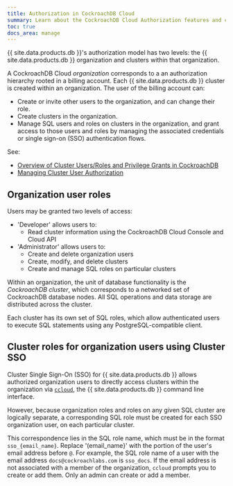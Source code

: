 ```yaml
---
title: Authorization in CockroachDB Cloud
summary: Learn about the CockroachDB Cloud Authorization features and concepts
toc: true
docs_area: manage
---
```


{{ site.data.products.db }}'s authorization model has two levels: the {{ site.data.products.db }} organization and clusters within that organization.

A CockroachDB Cloud *organization* corresponds to a an authorization hierarchy rooted in a billing account. Each {{ site.data.products.db }} cluster is created within an organization. The user of the billing account can:

- Create or invite other users to the organization, and can change their role.
- Create clusters in the organization.
- Manage SQL users and roles on clusters in the organization, and grant access to those users and roles by managing the associated credentials or single sign-on (SSO) authentication flows.

See:

- [Overview of Cluster Users/Roles and Privilege Grants in CockroachDB](../{{site.versions["stable"]}}/security-reference/authorization.html)
- [Managing Cluster User Authorization](../{{site.versions["dev"]}}/authorization.html)

## Organization user roles

<!-- all below to be changed with FGAC -->

Users may be granted two levels of access:

- 'Developer' allows users to:
  - Read cluster information using the CockroachDB Cloud Console and Cloud API
- 'Administrator' allows users to:
  - Create and delete organization users
  - Create, modify, and delete clusters
  - Create and manage SQL roles on particular clusters

Within an organization, the unit of database functionality is the *CockroachDB cluster*, which corresponds to a networked set of CockroachDB database nodes. All SQL operations and data storage are distributed across the cluster.

Each cluster has its own set of SQL roles, which allow authenticated users to execute SQL statements using any PostgreSQL-compatible client.

## Cluster roles for organization users using Cluster SSO

Cluster Single Sign-On (SSO) for {{ site.data.products.db }} allows authorized organization users to directly access clusters within the organization via [`ccloud`](ccloud-get-started.html), the {{ site.data.products.db }} command line interface.

However, because organization roles and roles on any given SQL cluster are logically separate, a corresponding SQL role must be created for each SSO organization user, on each particular cluster.

This correspondence lies in the SQL role name, which must be in the format `sso_{email_name}`. Replace '(email_name}' with the portion of the user's email address before `@`. For example, the SQL role name of a user with the email address `docs@cockroachlabs.com`  is `sso_docs`. If the email address is not associated with a member of the organization, `ccloud` prompts you to create or add them. Only an admin can create or add a member.
